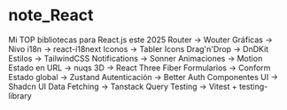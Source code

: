 # note_React
Mi TOP bibliotecas para React.js este 2025
Router → Wouter
Gráficas → Nivo
i18n → react-i18next
Iconos → Tabler Icons
Drag'n'Drop → DnDKit
Estilos → TailwindCSS
Notifications → Sonner
Animaciones → Motion
Estado en URL → nuqs
3D → React Three Fiber
Formularios → Conform
Estado global → Zustand
Autenticación → Better Auth
Componentes UI → Shadcn UI
Data Fetching → Tanstack Query
Testing → Vitest + testing-library
